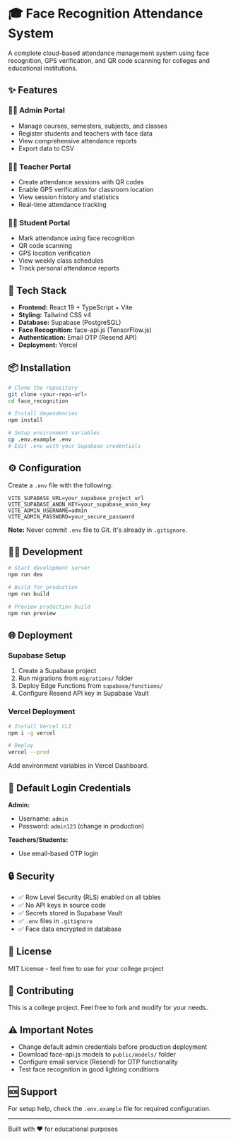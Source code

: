 # 🎓 Face Recognition Attendance System

A complete cloud-based attendance management system using face recognition, GPS verification, and QR code scanning for colleges and educational institutions.

## ✨ Features

### 👨‍💼 Admin Portal
- Manage courses, semesters, subjects, and classes
- Register students and teachers with face data
- View comprehensive attendance reports
- Export data to CSV

### 👨‍🏫 Teacher Portal
- Create attendance sessions with QR codes
- Enable GPS verification for classroom location
- View session history and statistics
- Real-time attendance tracking

### 👨‍🎓 Student Portal
- Mark attendance using face recognition
- QR code scanning
- GPS location verification
- View weekly class schedules
- Track personal attendance reports

## 🚀 Tech Stack

- **Frontend:** React 19 + TypeScript + Vite
- **Styling:** Tailwind CSS v4
- **Database:** Supabase (PostgreSQL)
- **Face Recognition:** face-api.js (TensorFlow.js)
- **Authentication:** Email OTP (Resend API)
- **Deployment:** Vercel

## 📦 Installation

```bash
# Clone the repository
git clone <your-repo-url>
cd face_recognition

# Install dependencies
npm install

# Setup environment variables
cp .env.example .env
# Edit .env with your Supabase credentials
```

## ⚙️ Configuration

Create a `.env` file with the following:

```env
VITE_SUPABASE_URL=your_supabase_project_url
VITE_SUPABASE_ANON_KEY=your_supabase_anon_key
VITE_ADMIN_USERNAME=admin
VITE_ADMIN_PASSWORD=your_secure_password
```

**Note:** Never commit `.env` file to Git. It's already in `.gitignore`.

## 🏃‍♂️ Development

```bash
# Start development server
npm run dev

# Build for production
npm run build

# Preview production build
npm run preview
```

## 🌐 Deployment

### Supabase Setup
1. Create a Supabase project
2. Run migrations from `migrations/` folder
3. Deploy Edge Functions from `supabase/functions/`
4. Configure Resend API key in Supabase Vault

### Vercel Deployment
```bash
# Install Vercel CLI
npm i -g vercel

# Deploy
vercel --prod
```

Add environment variables in Vercel Dashboard.

## 📱 Default Login Credentials

**Admin:**
- Username: `admin`
- Password: `admin123` (change in production)

**Teachers/Students:**
- Use email-based OTP login

## 🔒 Security

- ✅ Row Level Security (RLS) enabled on all tables
- ✅ No API keys in source code
- ✅ Secrets stored in Supabase Vault
- ✅ `.env` files in `.gitignore`
- ✅ Face data encrypted in database

## 📄 License

MIT License - feel free to use for your college project

## 🤝 Contributing

This is a college project. Feel free to fork and modify for your needs.

## ⚠️ Important Notes

- Change default admin credentials before production deployment
- Download face-api.js models to `public/models/` folder
- Configure email service (Resend) for OTP functionality
- Test face recognition in good lighting conditions

## 🆘 Support

For setup help, check the `.env.example` file for required configuration.

---

Built with ❤️ for educational purposes
